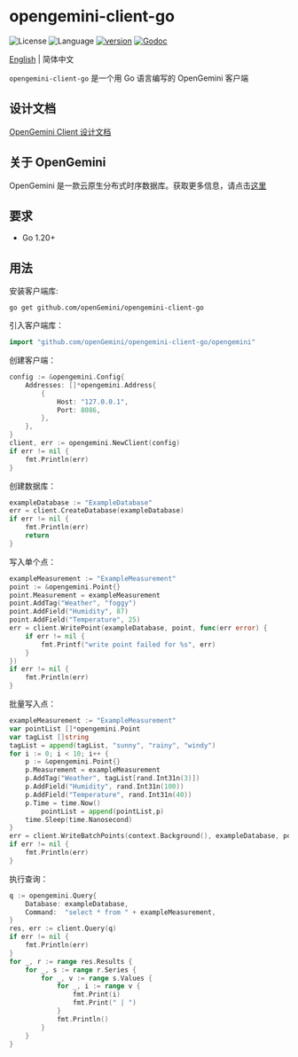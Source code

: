 # opengemini-client-go

![License](https://img.shields.io/badge/开源许可证-Apache2.0-green) ![Language](https://img.shields.io/badge/语言-Go-blue.svg) [![version](https://img.shields.io/github/v/tag/opengemini/opengemini-client-go?label=发行版本&color=blue)](https://github.com/opengemini/opengemini-client-go/releases) [![Godoc](http://img.shields.io/badge/文档-go.dev-blue.svg?style=flat-square)](https://pkg.go.dev/github.com/openGemini/opengemini-client-go)

[English](README.md) | 简体中文

`opengemini-client-go` 是一个用 Go 语言编写的 OpenGemini 客户端

## 设计文档

[OpenGemini Client 设计文档](https://github.com/openGemini/openGemini.github.io/blob/main/src/zh/guide/develop/client_design.md)

## 关于 OpenGemini

OpenGemini 是一款云原生分布式时序数据库。获取更多信息，请点击[这里](https://github.com/openGemini/openGemini)

## 要求

- Go 1.20+

## 用法

安装客户端库:

```
go get github.com/openGemini/opengemini-client-go
```

引入客户端库：

```go
import "github.com/openGemini/opengemini-client-go/opengemini"
```

创建客户端：

```go
config := &opengemini.Config{
	Addresses: []*opengemini.Address{
		{
			Host: "127.0.0.1",
			Port: 8086,
		},
	},
}
client, err := opengemini.NewClient(config)
if err != nil {
	fmt.Println(err)
}
```

创建数据库：

```go
exampleDatabase := "ExampleDatabase"
err = client.CreateDatabase(exampleDatabase)
if err != nil {
	fmt.Println(err)
	return
}
```

写入单个点：

```go
exampleMeasurement := "ExampleMeasurement"
point := &opengemini.Point{}
point.Measurement = exampleMeasurement
point.AddTag("Weather", "foggy")
point.AddField("Humidity", 87)
point.AddField("Temperature", 25)
err = client.WritePoint(exampleDatabase, point, func(err error) {
	if err != nil {
		fmt.Printf("write point failed for %s", err)
	}
})
if err != nil {
	fmt.Println(err)
}
```

批量写入点：

```go
exampleMeasurement := "ExampleMeasurement"
var pointList []*opengemini.Point
var tagList []string
tagList = append(tagList, "sunny", "rainy", "windy")
for i := 0; i < 10; i++ {
	p := &opengemini.Point{}
	p.Measurement = exampleMeasurement
	p.AddTag("Weather", tagList[rand.Int31n(3)])
	p.AddField("Humidity", rand.Int31n(100))
	p.AddField("Temperature", rand.Int31n(40))
	p.Time = time.Now()
        pointList = append(pointList,p)
	time.Sleep(time.Nanosecond)
}
err = client.WriteBatchPoints(context.Background(), exampleDatabase, pointList)
if err != nil {
	fmt.Println(err)
}
```

执行查询：

```go
q := opengemini.Query{
	Database: exampleDatabase,
	Command:  "select * from " + exampleMeasurement,
}
res, err := client.Query(q)
if err != nil {
	fmt.Println(err)
}
for _, r := range res.Results {
	for _, s := range r.Series {
		for _, v := range s.Values {
			for _, i := range v {
				fmt.Print(i)
				fmt.Print(" | ")
			}
			fmt.Println()
		}
	}
}
```

